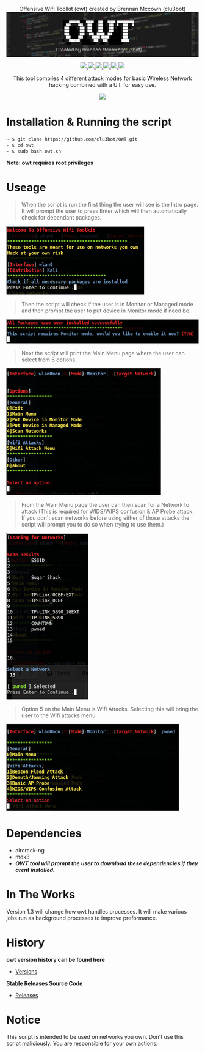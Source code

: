 <p align=center>
Offensive Wifi Toolkit (owt) created by Brennan Mccown (clu3bot)

<img src=img/img6.png align=center alt=banner />

</p>
<p align="center">
    <a href="">
      <img src="https://img.shields.io/maintenance/yes/2021" />
    </a>
    <a href="">
      <img src="https://img.shields.io/github/issues/clu3bot/owt" />
    </a>
    <a href="">
      <img src="https://img.shields.io/github/license/clu3bot/owt" />
    </a>
    <a href="">
      <img src="https://img.shields.io/github/stars/clu3bot/owt" />
    </a>
    <a href="">
      <img src="https://img.shields.io/github/forks/clu3bot/owt" />
    </a>  
    <a href="">
      <img src="https://img.shields.io/github/repo-size/clu3bot/owt" />
    </a>
<p align="center">  
This tool compiles 4 different attack modes for basic Wireless Network hacking combined with a U.I. for easy use.
</p>
    
   <p align="center">
    <a href="">
    <img src="https://img.shields.io/badge/OWT-version%201.2.4-orange?style=for-the-badge&logo=appveyor?logo=data:none" />
    </a>
   </p> 
   
   
   
   
   
   
# Installation & Running the script
```
~ $ git clone https://github.com/clu3bot/OWT.git
~ $ cd owt
~ $ sudo bash owt.sh
```
**Note: owt requires root privileges**

# Useage
> When the script is run the first thing the user will see is the Intro page. It will prompt the user to press Enter which will then automatically check for dependant packages. 

![img1](img/img1.png)

> Then the script will check if the user is in Monitor or Managed mode and then prompt the user to put device in Monitor mode if need be.

![img2](img/img2.png)

> Next the script will print the Main Menu page where the user can select from 6 options.

![img3](img/img3.png)

> From the Main Menu page the user can then scan for a Network to attack (This is required for WIDS/WIPS confusion & AP Probe attack. If you don't scan networks before using either of those attacks the script will prompt you to do so when trying to use them.)

![img4](img/img4.png)

> Option 5 on the Main Menu is Wifi Attacks. Selecting this will bring the user to the Wifi attacks menu.

![img5](img/img5.png)

# Dependencies 
* aircrack-ng 
* mdk3
* ***OWT tool will prompt the user to download these dependencies if they arent installed.***

# In The Works
Version 1.3 will change how owt handles processes. It will make various jobs run as background processes to improve preformance.

# History
**owt version history can be found here**
* [Versions](https://github.com/clu3bot/owt/wiki/Versions)

**Stable Releases Source Code**
* [Releases](https://github.com/clu3bot/owt/releases)

# Notice

This script is intended to be used on networks you own. Don't use this script maliciously. You are responsible for your own actions.

